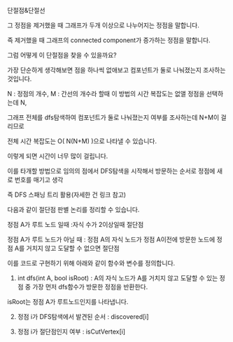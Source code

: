 단절점&단절선

그 정점을 제거했을 때 그래프가 두개 이상으로 나누어지는 정점을 말합니다. 


즉 제거했을 때 그래프의 connected component가 증가하는 정점을 말합니다.


그럼 어떻게 이 단절점을 찾을 수 있을까요?



가장 단순하게 생각해보면 점을 하나씩 없애보고 컴포넌트가 둘로 나눠졌는지 조사하는 것입니다. 


N : 정점의 개수, M : 간선의 개수라 할때 이 방법의 시간 복잡도는 없앨 정점을 선택하는데 N, 

그래프 전체를 dfs탐색하여 컴포넌트가 둘로 나눠졌는지 여부를 조사하는데 N+M이 걸리므로 

전체 시간 복잡도는 O( N(N+M) )으로 나타낼 수 있습니다.


이렇게 되면 시간이 너무 많이 걸립니다.

이를 타개할 방법으로 임의의 점에서 DFS탐색을 시작해서 방문하는 순서로 정점에 새로 번호를 매기고 생각

즉 DFS 스패닝 트리 활용(자세한 건 링크 참고)



다음과 같이 절단점 판별 논리를 정리할 수 있습니다.

정점 A가 루트 노드 일때 :자식 수가 2이상일때 절단점

정점 A가 루트 노드가 아닐 때 : 정점 A의 자식 노드가 정점 A이전에 방문한 노드에  정점 A를 거치지 않고 도달할 수 없으면 절단점  



이를 코드로 구현하기 위해 아래와 같이 함수와 변수를 정의합니다.

1. int dfs(int A, bool isRoot) : A의 자식 노드가 A를 거치지 않고 도달할 수 있는 정점 중 가장 먼저 dfs함수가 방문한 정점을 반환한다.

isRoot는 정점 A가 루트노드인지를 나타냅니다.



2. 정점 i가 DFS탐색에서 발견된 순서 : discovered[i]



3. 정점 i가 절단점인지 여부 : isCutVertex[i]



